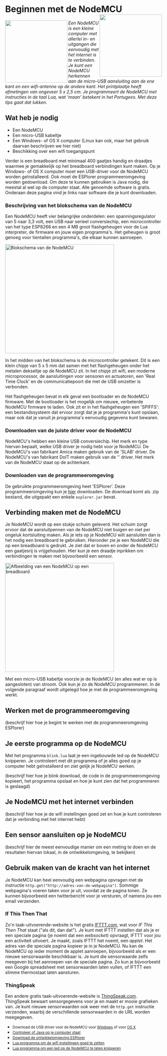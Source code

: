 # Beginnen met de NodeMCU<img src="https://github.com/rudiniemeijer/zelf-een-iot-toepassing-maken/blob/master/nodemcu-illustratie.jpg" width="200" align="right">
<img src="https://github.com/rudiniemeijer/zelf-een-iot-toepassing-maken/blob/master/nodemcu-illustratie.jpg" width="200" align="left">_Een NodeMCU is een kleine computer met allerlei in- en uitgangen die eenvoudig met het internet is te verbinden. Je kunt een NodeMCU herkennen aan de micro-USB aansluiting aan de ene kant en een wifi-antenne op de andere kant. Het printplaatje heeft afmetingen van ongeveer 5 x 2,5 cm. Je programmeert de NodeMCU met instructies in de taal Lua, wat 'maan' betekent in het Portugees. Met deze tips gaat dat lukken._

## Wat heb je nodig
* Een NodeMCU
* Een micro-USB kabeltje
* Een Windows- of OS X computer (Linux kan ook, maar het gebruik daarvan beschrijven we hier niet)
* Beschikking over een wifi toegangspunt

Verder is een breadboard met minimaal 400 gaatjes handig en draadjes waarmee je gemakkelijk op het breadboard verbindingen kunt maken. Op je Windows- of OS X computer moet een USB-driver voor de NodeMCU worden geïnstalleerd. Ook moet de ESPlorer programmeeromgeving worden gedownload. Om deze te kunnen gebruiken is Java nodig, die meestal al wel op de computer staat. Alle genoemde software is gratis. Onderaan deze pagina vind je links naar software die je kunt downloaden.

### Beschrijving van het blokschema van de NodeMCU
Een NodeMCU heeft vier belangrijke onderdelen: een spanningsregulator van 5 naar 3,3 volt, een USB naar serieel conversiechip, een microcontroller van het type ESP8266 en een 4 MB groot flashgeheugen voor de Lua interpreter, de firmware en jouw eigen programma's. Het geheugen is groot genoeg voor tientallen programma's, die elkaar kunnen aanroepen.

<img alt="Blokschema van de NodeMCU" src="https://github.com/rudiniemeijer/zelf-een-iot-toepassing-maken/blob/master/nodemcu-blokschema.jpg" width="350">

In het midden van het blokschema is de microcontroller getekent. Dit is een klein chipje van 5 x 5 mm dat samen met het flashgeheugen onder het metalen dekseltje op de NodeMCU zit. In het chipje zit wifi, een moderne microprocessor, de aansluitingen voor sensoren en actuatoren, een 'Real Time Clock' en de communicatiepoort die met de USB omzetter is verbonden.

Het flashgeheugen bevat in elk geval een bootloader en de NodeMCU firmware. Met de bootloader is het mogelijk om nieuwe, verbeterde NodeMCU firmware te laden. Ook zit er in het flashgeheugen een 'SPIFFS': een bestandssysteem dat ervoor zorgt dat je je programma's kunt opslaan, maar ook dat je vanuit je programma's eenvoudig gegevens kunt bewaren.

### Downloaden van de juiste driver voor de NodeMCU
NodeMCU's hebben een kleine USB conversiechip. Het merk en type hiervan bepaalt, welke USB driver je nodig hebt voor je NodeMCU. De NodeMCU's van fabrikant Amica maken gebruik van de 'SLAB' driver. De NodeMCU's van fabrikant DoIT maken gebruik van de '' driver. Het merk van de NodeMCU staat op de achterkant.

### Downloaden van de programmeeromgeving
De gebruikte programmeeromgeving heet 'ESPlorer'. Deze programmeeromgeving kun je <a href="https://esp8266.ru/esplorer-latest/?f=ESPlorer.zip">hier</a> downloaden. De download komt als .zip bestand, die uitgepakt een enkele <code>esplorer.jar</code> bevat. 

## Verbinding maken met de NodeMCU
Je NodeMCU wordt op een stukje schuim geleverd. Het schuim zorgt ervoor dat de aansluitpennen van de NodeMCU niet buigen en niet per ongeluk kortsluiting maken. Als je iets op je NodeMCU wilt aansluiten dan is het nodig een breadboard te gebruiken. Hieronder zie je een NodeMCU die op een breadboard is gedrukt. Je ziet dat er boven en onder de NodeMCU een gaatjesrij is vrijgehouden. Hier kun je een draadje inprikken om verbindingen te maken met bijvoorbeeld een sensor.

<img alt="Afbeelding van een NodeMCU op een breadboard" src="https://github.com/rudiniemeijer/zelf-een-iot-toepassing-maken/blob/master/nodemcu-op-breadboard.jpg" width="350">

Met een micro-USB kabeltje voorzie je de NodeMCU (en alles wat er op is aangesloten) van stroom. Ook kun je zo de NodeMCU programmeren. In de volgende paragraaf wordt uitgelegd hoe je met de programmeeromgeving werkt.

## Werken met de programmeeromgeving
(beschrijf hier hoe je begint te werken met de programmeeromgeving ESPlorer) 

## Je eerste programma op de NodeMCU
Met het programma <code>blink.lua</code> laat je een ingebouwde led op de NodeMCU knipperen. Je controleert met dit programma of je alles goed op je computer hebt geïnstalleerd en ziet gelijk je NodeMCU werken.

(beschrijf hier hoe je blink download, de code in de programmeeromgeving kopieert, het programma opslaat en hoe je kunt zien dat het programmeren is geslaagd)

## Je NodeMCU met het internet verbinden
(beschrijf hier hoe je de wifi instellingen goed zet en hoe je kunt controleren dat je verbinding met het internet hebt)

## Een sensor aansluiten op je NodeMCU
(beschrijf hier de meest eenvoudige manier om een meting te doen en de resultaten hiervan lokaal, in de ontwikkelomgeving, te bekijken)

## Gebruik maken van de kracht van het internet
Je NodeMCU kan heel eenvoudig een webpagina opvragen met de instructie <code>http.get("http://adres-van-de-webpagina")</code>. Sommige webpagina's voeren taken voor je uit, voordat ze de pagina tonen. Ze kunnen bijvoorbeeld een twitterbericht voor je versturen, of namens jou een email verzenden. 

### If This Then That
Zo'n taak-uitvoerende-website is het gratis <a href="http://www.ifttt.com">IFTTT.com</a>, wat voor _IF_ _This_ _Then_ _That_ staat ("als dit, dan dat"). Je kunt met IFTTT instellen dat als je er een speciale pagina (je noemt dat een _websocket_) opvraagt, IFTTT voor jou een activiteit uitvoert. Je maakt, zoals IFTTT het noemt, een _applet_. Het adres van die speciale pagina kopieer je in je NodeMCU. Nu kan de NodeMCU op ieder moment de applet aanroepen, bijvoorbeeld als er een nieuwe sensorwaarde beschikbaar is. Je kunt die sensorwaarde zelfs meegeven bij het aanroepen van de speciale pagina. Zo kun je bijvoorbeeld een Google spreadsheet met sensorwaarden laten vullen, of IFTTT een slimme thermostaat laten aansturen.

### ThingSpeak
Een andere gratis taak-uitvoerende-website is <a href="http://www.thingspeak.com">ThingSpeak.com</a>. ThingSpeak bewaart sensorgegevens voor je en maakt er mooie grafieken van. Je kunt nieuwe sensorwaarden ook weer met de <code>http.get</code> instructie verzenden, waarbij de verschillende sensorwaarden in de URL worden meegegeven.

* <small>Download de USB driver voor de NodeMCU voor <a href="">Windows</a> of voor <a href="">OS X</a></small>
* <small><a href="https://www.java.com/en/download/installed.jsp">Controleer of Java op je computer staat</a></small>
* <small><a href="https://esp8266.ru/esplorer-latest/?f=ESPlorer.zip">Download de ontwikkelomgeving ESPlorer</a></small>
* <small><a href="https://github.com/rudiniemeijer/Zelf-een-IoT-toepassing-maken/blob/master/wifi.lua">Lua programma om de wifi instellingen goed te zetten</a></small>
* <small><a href="https://github.com/rudiniemeijer/Zelf-een-IoT-toepassing-maken/blob/master/wifi.lua">Lua programma om een led op de NodeMCU te laten knipperen</a></small>





